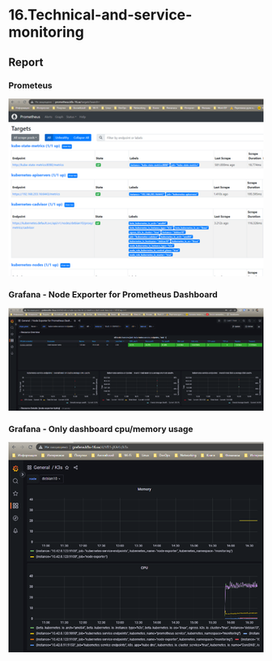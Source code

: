 # 16.Technical-and-service-monitoring

## Report

### Prometeus
![prometeus](prometeus.png)

### Grafana - Node Exporter for Prometheus Dashboard
![garfana](garfana.png)

### Grafana - Only dashboard cpu/memory usage
![resurses](resurses.png)
